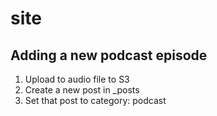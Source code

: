 # site

## Adding a new podcast episode

1. Upload to audio file to S3
2. Create a new post in \_posts
3. Set that post to category: podcast
